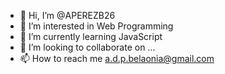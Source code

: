 - 👋 Hi, I’m @APEREZB26
- 👀 I’m interested in Web Programming
- 🌱 I’m currently learning JavaScript
- 💞️ I’m looking to collaborate on ...
- 📫 How to reach me a.d.p.belaonia@gmail.com

<!---
APEREZB26/APEREZB26 is a ✨ special ✨ repository because its `README.md` (this file) appears on your GitHub profile.
You can click the Preview link to take a look at your changes.
--->
